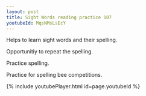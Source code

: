 ```yaml
---
layout: post
title: Sight Words reading practice 107
youtubeId: MqsNMsLsEcY
---
```

 
 
Helps to learn sight words and their spelling.

Opportunitiy to repeat the spelling. 

Practice spelling. 
 
Practice for spelling bee competitions. 
 
{% include youtubePlayer.html id=page.youtubeId %}
 
 
